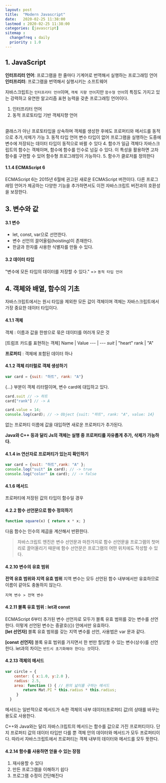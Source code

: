 ```yaml
---
layout: post
title:  "Modern Javascript"
date:   2020-02-25 11:38:00 
lastmod : 2020-02-25 11:38:00
categories: [javascript]
sitemap :
  changefreq : daily
  priority : 1.0
---
```


## 1. JavaScript
**인터프리터 언어**: 프로그램을 한 줄마다 기계어로 번역해서 실행하는 프로그래밍 언어
<br>
**인터프리터**: 프로그램을 번역해서 실행시키는 소프트웨어

자바스크립트는 `인터프리터 언어`이며,
`객체 지향 언어`지만 `함수형 언어`의 특징도 가지고 있는
강력하고 유연한 알고리즘 표현 능력을 갖춘 프로그래밍 언어이다.

1. 인터프리터 언어
2. 동적 프로토타입 기반 객체지향 언어
<br>
클래스가 아닌 프로토타입을 상속하며 객체를 생성한 후에도 프로퍼티와 메서드를 동적으로 추가,삭제가 가능
3. 동적 타입 언어
변수 타입이 없어 프로그램을 실행하는 도중에 변수에 저장되는 데이터 타입이 동적으로 바뀔 수 있다
4. 함수가 일급 객체다
자바스크립트의 함수는 객체이며, 함수에 함수를 인수로 넘길 수 있다. 이 특성을 활용하면 고차 함수를 구현할 수 있어 함수형 프로그래밍이 가능하다.
5. 함수가 클로저를 정의한다

#### 1.1.4 ECMAScript 6
ECMAScript 6는 2015년 6월에 권고된 새로운 ECMAScript 버전이다.
다른 프로그래밍 언어가 제공하는 다양한 기능을 추가하면서도 이전 자바스크립트 버전과의 호환성을 보장한다.

<div class="divider"></div>

## 3. 변수와 값

#### 3.1 변수
+ let, const, var으로 선언한다.
+ 변수 선언의 끌어올림(hoisting)이 존재한다.
+ 한글과 한자를 사용한 식별자를 만들 수 있다.

#### 3.2 데이터 타입
"변수에 모든 타입의 데이터를 저장할 수 있다." => `동적 타입 언어`

<div class="divider"></div>

## 4. 객체와 배열, 함수의 기초

자바스크립트에서는 원시 타입을 제외한 모든 값이 객체이며 객체는 자바스크립트에서 가장 중요한 데이터 타입이다.

#### 4.1.1 객체
객체 : 이름과 값을 한쌍으로 묶은 데이터를 여러개 모은 것

[트럼프 카드를 표현하는 객체]
Name | Value
--- | ---
*suit* | "heart"
rank | "A"

**프로퍼티** : 객체에 포함된 데이터 하나

#### 4.1.2 객체 리터럴로 객체 생성하기
```js
var card = {suit: "하트", rank: "A"}
```
{...} 부분이 객체 리터럴이며, 변수 card에 대입하고 있다.
```js
card.suit // -> 하트
card["rank"] // -> A
```

```js
card.value = 14;
console.log(card); // -> Object {suit: "하트", rank: "A", value: 14}
```
없는 프로퍼티 이름에 값을 대입하면 새로운 프로퍼티가 추가된다.
<br>

__Java와 C++ 등과 달리 Js의 객체는 실행 중 프로퍼티를 자유롭게 추가, 삭제가 가능하다.__

#### 4.1.4 in 연산자로 프로퍼티가 있는지 확인하기
```js
var card = {suit: "하트",rank: "A" };
console.log("suit" in card); // -> true
console.log("color" in card); // -> false
```

#### 4.1.6 메서드
프로퍼티에 저장된 값의 타입이 함수일 경우

#### 4.2.2 함수 선언문으로 함수 정의하기
```js
function square(x) { return x * x; }
```
다음 함수는 인수의 제곱을 계산해서 반환한다.

> 자바스크립트 엔진은 변수 선언문과 마찬가지로 함수 선언문을 프로그램의 첫머리로 끌어올리기 때문에
함수 선언문은 프로그램의 어떤 위치에도 작성할 수 있다.

#### 4.2.10 변수의 유효 범위
**전역 유효 범위와 지역 유효 범위**
지역 변수는 모두 선언된 함수 내부에서만 유효하므로 이름이 같아도 충돌하지 않는다.

`지역 변수 > 전역 변수`

#### 4.2.11 블록 유효 범위 : let과 const
ECMAScript 6부터 추가된 변수 선언자로 모두가 블록 유효 범위를 갖는 변수를 선언한다.
이렇게 선언된 변수는 중괄호({}) 안에서만 유효하다.
<br>
**[let 선언자]**
블록 유효 범위를 갖는 지역 변수를 선언, 사용법은 var 문과 같다.

**[const 선언자]**
블록 유효 범위를 가지면서 한 번만 할당할 수 있는 변수(상수)를 선언한다.
let과의 차이는 `반드시 초기화해야 한다는 것`이다.

#### 4.2.13 객체의 메서드
```js
var circle = {
    center: { x:1.0, y:2.0 },
    radius: 2.5,
    area: function () { // 원의 넓이를 구하는 메서드
        return Mat.PI * this.radius * this.radius;
     }
  }
```

메서드는 일반적으로 메서드가 속한 객체의 내부 데이터(프로퍼티 값)의 상태를 바꾸는 용도로 사용한다.

C++와 Java와는 달리 자바스크립트의 메서드는 함수를 값으로 가진 프로퍼티이다.
단지 프로퍼티 값의 데이터 타입만 다를 뿐 객체 안의 데이터와 메서드가 모두 프로퍼티이다.
따라서 자바스크립트에서 프로퍼티는 객체 내부의 데이터와 메서드를 모두 뜻한다.

#### 4.2.14 함수를 사용하면 얻을 수 있는 장점

1. 재사용할 수 있다
2. 만든 프로그램을 이해하기 쉽다
3. 프로그램 수정이 간단해진다



